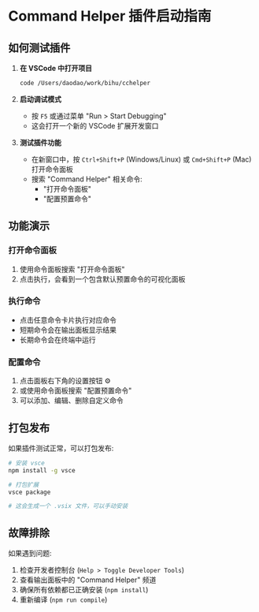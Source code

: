 # Command Helper 插件启动指南

## 如何测试插件

1. **在 VSCode 中打开项目**
   ```bash
   code /Users/daodao/work/bihu/cchelper
   ```

2. **启动调试模式**
   - 按 `F5` 或通过菜单 "Run > Start Debugging"
   - 这会打开一个新的 VSCode 扩展开发窗口

3. **测试插件功能**
   - 在新窗口中，按 `Ctrl+Shift+P` (Windows/Linux) 或 `Cmd+Shift+P` (Mac) 打开命令面板
   - 搜索 "Command Helper" 相关命令:
     - "打开命令面板"
     - "配置预置命令"

## 功能演示

### 打开命令面板
1. 使用命令面板搜索 "打开命令面板"
2. 点击执行，会看到一个包含默认预置命令的可视化面板

### 执行命令
- 点击任意命令卡片执行对应命令
- 短期命令会在输出面板显示结果
- 长期命令会在终端中运行

### 配置命令
1. 点击面板右下角的设置按钮 ⚙️
2. 或使用命令面板搜索 "配置预置命令"
3. 可以添加、编辑、删除自定义命令

## 打包发布

如果插件测试正常，可以打包发布:

```bash
# 安装 vsce
npm install -g vsce

# 打包扩展
vsce package

# 这会生成一个 .vsix 文件，可以手动安装
```

## 故障排除

如果遇到问题:
1. 检查开发者控制台 (`Help > Toggle Developer Tools`)
2. 查看输出面板中的 "Command Helper" 频道
3. 确保所有依赖都已正确安装 (`npm install`)
4. 重新编译 (`npm run compile`)